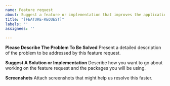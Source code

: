 ```yaml
---
name: Feature request
about: Suggest a feature or implementation that improves the application.
title: "[FEATURE-REQUEST]"
labels: ''
assignees: ''

---
```


**Please Describe The Problem To Be Solved**
Present a detailed description of the problem to be addressed by this feature request. 

**Suggest A Solution or Implementation**
Describe how you want to go about working on the feature request and the packages you will be using.

**Screenshots**
Attach screenshots that might help us resolve this faster.
